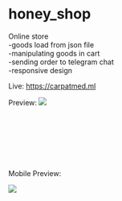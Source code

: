 # honey_shop
Online store    
-goods load from json file  
-manipulating goods in cart  
-sending order to telegram chat  
-responsive design

Live: https://carpatmed.ml

Preview:
![](preview.gif)
  
<pre>






</pre>
        
        
Mobile Preview:  
     
![](mobile-preview.gif)
